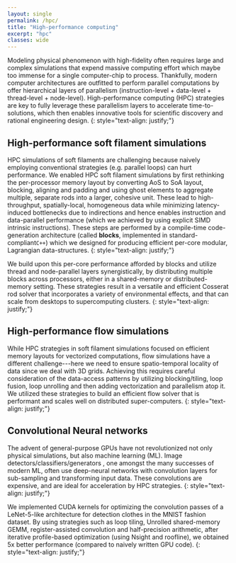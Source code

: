 ```yaml
---
layout: single
permalink: /hpc/
title: "High-performance computing"
excerpt: "hpc"
classes: wide
---
```


<!--
- Elastica
- Fluid : 3D climate solver for now, replace with Mechanica later
- CUDA
-->

Modeling physical phenomenon with high-fidelity often requires large and complex
simulations that expend massive computing effort which maybe too immense
for a single computer-chip to process. Thankfully, modern computer architectures
are outfitted to perform parallel computations by offer hierarchical layers
of parallelism (instruction-level + data-level + thread-level + node-level).
High-performance computing (HPC) strategies are key to fully leverage these
parallelism layers to accelerate time-to-solutions, which then enables innovative tools for
scientific discovery and rational engineering design.
{: style="text-align: justify;"}

## High-performance soft filament simulations
HPC simulations of soft filaments are challenging because naively employing
conventional strategies (e.g. parallel loops) can hurt performance.
We enabled HPC soft filament simulations by first rethinking the per-processor
memory layout by converting AoS to SoA layout, blocking, aligning and padding and using ghost
elements to aggregate multiple, separate rods into a larger, cohesive unit.
These lead to high-throughput, spatially-local, homogeneous data while minimizing
latency-induced bottlenecks due to indirections and hence enables instruction
and data-parallel performance (which we achieved by using explicit SIMD intrinsic
instructions). These steps are performed by a
compile-time code-generation architecture (called **blocks**, implemented in
standard-compliant`C++`) which we designed for producing efficient per-core modular,
Lagrangian data-structures.
{: style="text-align: justify;"}

We build upon this per-core performance afforded by blocks and utilize thread and node-parallel layers synergistically, by distributing multiple blocks across processors, either in a shared-memory or distributed-memory setting. These strategies result in a versatile and efficient Cosserat rod solver
that incorporates a variety of environmental effects, and that can scale from desktops to supercomputing clusters.
{: style="text-align: justify;"}


## High-performance flow simulations
While HPC strategies in soft filament simulations focused on efficient memory layouts for
vectorized computations, flow simulations have a different challenge---here we
need to ensure spatio-temporal locality of data since we deal with 3D grids. Achieving
this requires careful consideration of the data-access patterns by utilizing blocking/tiling,
loop fusion, loop unrolling and then adding vectorization and parallelism atop it.
We utilized these strategies to build an efficient flow solver that is performant
and scales well on distributed super-computers.
{: style="text-align: justify;"}


## Convolutional Neural networks
The advent of general-purpose GPUs have not revolutionized not only physical
simulations, but also machine learning (ML). Image detectors/classifiers/generators
, one amongst the many successes of modern ML, often use deep-neural networks
with convolution layers for sub-sampling and transforming input data. These convolutions
are expensive, and are ideal for acceleration by HPC strategies.
{: style="text-align: justify;"}

We implemented CUDA kernels for optimizing the convolution passes of a LeNet-5-like architecture
for detection clothes in the MNIST fashion dataset. By using strategies such as
loop tiling, Unrolled shared-memory GEMM, register-assisted convolution and
half-precision arithmetic, after iterative profile-based optimization (using Nsight
and roofline), we obtained 5x better performance (compared to naively written GPU code).
{: style="text-align: justify;"}
